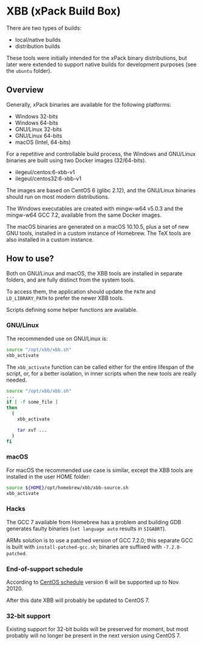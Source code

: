 # XBB (xPack Build Box)

There are two types of builds:

- local/native builds
- distribution builds
  
These tools were initially intended for the xPack binary distributions,
but later were extended to support native builds for development purposes
(see the `ubuntu` folder).

## Overview

Generally, xPack binaries are available for the following platforms:

- Windows 32-bits
- Windows 64-bits
- GNU/Linux 32-bits
- GNU/Linux 64-bits
- macOS (Intel, 64-bits)

For a repetitive and controllable build process, the Windows and GNU/Linux 
binaries are built using two Docker images (32/64-bits).

- ilegeul/centos:6-xbb-v1
- ilegeul/centos32:6-xbb-v1

The images are based on CentOS 6 (glibc 2.12), and the GNU/Linux binaries 
should run on most modern distributions.

The Windows executables are created with mingw-w64 v5.0.3 and the 
mingw-w64 GCC 7.2, available from the same Docker images.

The macOS binaries are generated on a macOS 10.10.5, plus a set of new 
GNU tools, installed in a custom instance of Homebrew. The TeX tools 
are also installed in a custom instance.

## How to use?

Both on GNU/Linux and macOS, the XBB tools are installed in separate 
folders, and are fully distinct from the system tools.

To access them, the application should update the `PATH` and 
`LD_LIBRARY_PATH` to prefer the newer XBB tools. 

Scripts defining some helper functions are available.

### GNU/Linux

The recommended use on GNU/Linux is:

```bash
source "/opt/xbb/xbb.sh"
xbb_activate
```

The `xbb_activate` function can be called either for the entire lifespan 
of the script, or, for a better isolation, in inner scripts when the new 
tools are really needed.

```bash
source "/opt/xbb/xbb.sh"
...
if [ -f some_file ]
then
  (
    xbb_activate

    tar xvf ...
  )
fi
```

### macOS

For macOS the recommended use case is similar, except the XBB tools 
are installed in the user HOME folder:

```bash
source ${HOME}/opt/homebrew/xbb/xbb-source.sh
xbb_activate
```

### Hacks

The GCC 7 available from Homebrew has a problem and building GDB generates 
faulty binaries (`set language auto` results in `SIGABRT`).

ARMs solution is to use a patched version of GCC 7.2.0; this separate GCC is 
built with `install-patched-gcc.sh`; binaries are suffixed with 
`-7.2.0-patched`.

### End-of-support schedule

According to 
[CentOS schedule](https://en.wikipedia.org/wiki/CentOS#End-of-support_schedule)
version 6 will be supported up to Nov. 20120.

After this date XBB will probably be updated to CentOS 7.

### 32-bit support

Existing support for 32-bit builds will be preserved for moment, 
but most probably will no longer be present in the next version
using CentOS 7.
